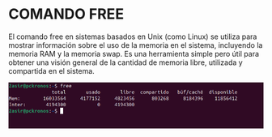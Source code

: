 # COMANDO FREE 

El comando free en sistemas basados en Unix (como Linux) se utiliza para mostrar información sobre el uso de la memoria en el sistema, incluyendo la memoria RAM y la memoria swap. Es una herramienta simple pero útil para obtener una visión general de la cantidad de memoria libre, utilizada y compartida en el sistema.

![free](img/img9.png)
